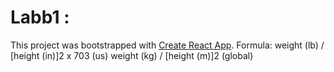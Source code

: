 # Labb1 :

This project was bootstrapped with [Create React App](https://github.com/facebook/create-react-app).
Formula: weight (lb) / [height (in)]2 x 703  (us)
         weight (kg) / [height (m)]2         (global)
